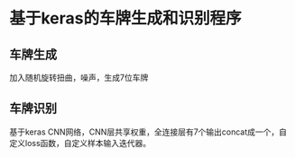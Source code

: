 # 基于keras的车牌生成和识别程序
## 车牌生成
加入随机旋转扭曲，噪声，生成7位车牌

## 车牌识别
基于keras CNN网络，CNN层共享权重，全连接层有7个输出concat成一个，自定义loss函数，自定义样本输入迭代器。



